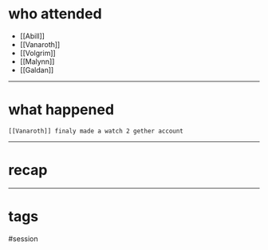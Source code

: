 # who attended

- [[Abill]]
- [[Vanaroth]]
- [[Volgrim]]
- [[Malynn]]
- [[Galdan]]

---
# what happened

``` out_of_character
[[Vanaroth]] finaly made a watch 2 gether account
```



---
# recap



---
# tags

#session
